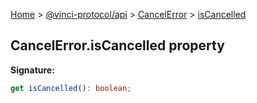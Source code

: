 [Home](./index.md) &gt; [@vinci-protocol/api](./api.md) &gt; [CancelError](./api.cancelerror.md) &gt; [isCancelled](./api.cancelerror.iscancelled.md)

## CancelError.isCancelled property

<b>Signature:</b>

```typescript
get isCancelled(): boolean;
```
